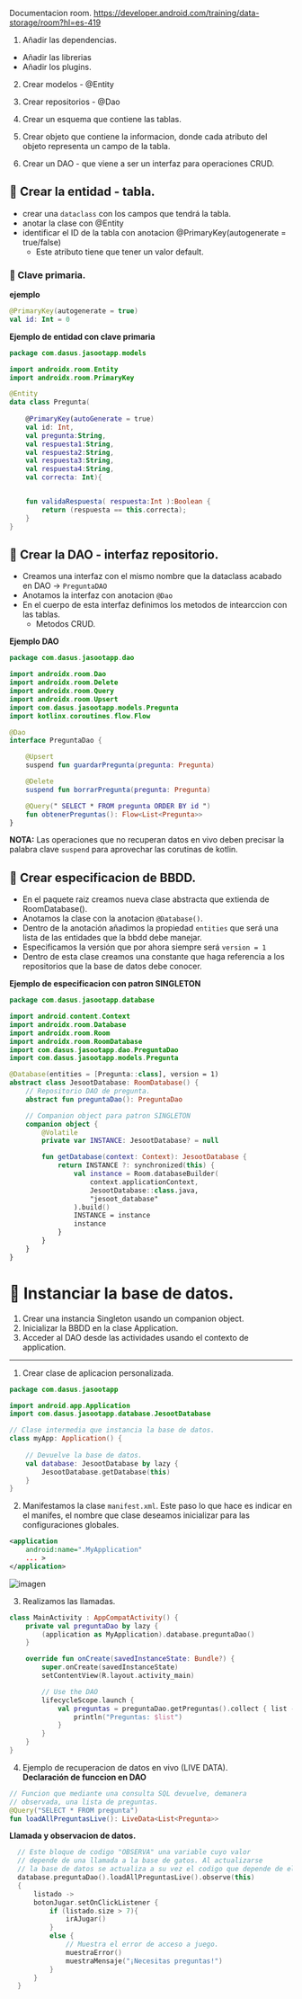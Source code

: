 Documentacion room.
https://developer.android.com/training/data-storage/room?hl=es-419

1. Añadir las dependencias.
  - Añadir las librerias
  - Añadir los plugins. 
2. Crear modelos - @Entity
3. Crear repositorios - @Dao


1. Crear un esquema que contiene las tablas.
2. Crear objeto que contiene la informacion, donde cada atributo del objeto representa un campo de la tabla.
3. Crear un DAO - que viene a ser un interfaz para operaciones CRUD.


## 📍 Crear la entidad - tabla.
- crear una `dataclass` con los campos que tendrá la tabla.
- anotar la clase con @Entity
- identificar el ID de la tabla con anotacion @PrimaryKey(autogenerate = true/false)
  - Este atributo tiene que tener un valor default.

### 🔸 Clave primaria.
**ejemplo**
```kotlin
@PrimaryKey(autogenerate = true)
val id: Int = 0
```

**Ejemplo de entidad con clave primaria**
```kotlin
package com.dasus.jasootapp.models

import androidx.room.Entity
import androidx.room.PrimaryKey

@Entity
data class Pregunta(
    
    @PrimaryKey(autoGenerate = true)
    val id: Int,
    val pregunta:String,
    val respuesta1:String,
    val respuesta2:String,
    val respuesta3:String,
    val respuesta4:String,
    val correcta: Int){


    fun validaRespuesta( respuesta:Int ):Boolean {
        return (respuesta == this.correcta);
    }
}
```

## 📍 Crear la DAO - interfaz repositorio.
- Creamos una interfaz con el mismo nombre que la dataclass acabado en DAO -> `PreguntaDAO`
- Anotamos la interfaz con anotacion `@Dao`
- En el cuerpo de esta interfaz definimos los metodos de intearccion con las tablas.
  - Metodos CRUD.

**Ejemplo DAO**
```kotlin
package com.dasus.jasootapp.dao

import androidx.room.Dao
import androidx.room.Delete
import androidx.room.Query
import androidx.room.Upsert
import com.dasus.jasootapp.models.Pregunta
import kotlinx.coroutines.flow.Flow

@Dao
interface PreguntaDao {

    @Upsert
    suspend fun guardarPregunta(pregunta: Pregunta)

    @Delete
    suspend fun borrarPregunta(pregunta: Pregunta)

    @Query(" SELECT * FROM pregunta ORDER BY id ")
    fun obtenerPreguntas(): Flow<List<Pregunta>>
}
```

**NOTA:** Las operaciones que no recuperan datos en vivo deben precisar la palabra clave `suspend` para aprovechar las corutinas de kotlin. 

## 📍 Crear especificacion de BBDD.
- En el paquete raiz creamos nueva clase abstracta que extienda de RoomDatabase().
- Anotamos la clase con la anotacion `@Database()`.
- Dentro de la anotación añadimos la propiedad `entities` que será una lista de las entidades que la bbdd debe manejar.
- Especificamos la versión que por ahora siempre será `version = 1`
- Dentro de esta clase creamos una constante que haga referencia a los repositorios que la base de datos debe conocer.

**Ejemplo de especificacion con patron SINGLETON**
```kotlin
package com.dasus.jasootapp.database

import android.content.Context
import androidx.room.Database
import androidx.room.Room
import androidx.room.RoomDatabase
import com.dasus.jasootapp.dao.PreguntaDao
import com.dasus.jasootapp.models.Pregunta

@Database(entities = [Pregunta::class], version = 1)
abstract class JesootDatabase: RoomDatabase() {
    // Repositorio DAO de pregunta.
    abstract fun preguntaDao(): PreguntaDao

    // Companion object para patron SINGLETON
    companion object {
        @Volatile
        private var INSTANCE: JesootDatabase? = null

        fun getDatabase(context: Context): JesootDatabase {
            return INSTANCE ?: synchronized(this) {
                val instance = Room.databaseBuilder(
                    context.applicationContext,
                    JesootDatabase::class.java,
                    "jesoot_database"
                ).build()
                INSTANCE = instance
                instance
            }
        }
    }
}
```

# 📌 Instanciar la base de datos.
1. Crear una instancia Singleton usando un companion object.
2. Inicializar la BBDD en la clase Application.
3. Acceder al DAO desde las actividades usando el contexto de application.
   
--- 
     
1. Crear clase de aplicacion personalizada.
```kotlin
package com.dasus.jasootapp

import android.app.Application
import com.dasus.jasootapp.database.JesootDatabase

// Clase intermedia que instancia la base de datos.
class myApp: Application() {
    
    // Devuelve la base de datos.
    val database: JesootDatabase by lazy {
        JesootDatabase.getDatabase(this)
    }
}
```
2. Manifestamos la clase `manifest.xml`.
Este paso lo que hace es indicar en el manifes, el nombre que clase deseamos inicializar para las configuraciones globales.
```xml
<application
    android:name=".MyApplication"
    ... >
</application>
```
![imagen](https://github.com/user-attachments/assets/694f3cfe-4b51-42d2-934a-68a6e5c56623)

3. Realizamos las llamadas.
```kotlin
class MainActivity : AppCompatActivity() {
    private val preguntaDao by lazy {
        (application as MyApplication).database.preguntaDao()
    }

    override fun onCreate(savedInstanceState: Bundle?) {
        super.onCreate(savedInstanceState)
        setContentView(R.layout.activity_main)

        // Use the DAO
        lifecycleScope.launch {
            val preguntas = preguntaDao.getPreguntas().collect { list ->
                println("Preguntas: $list")
            }
        }
    }
}
```

4.  Ejemplo de recuperacion de datos en vivo (LIVE DATA).   
**Declaración de funccion en DAO**
```kotlin
// Funcion que mediante una consulta SQL devuelve, demanera
// observada, una lista de preguntas.
@Query("SELECT * FROM pregunta")
fun loadAllPreguntasLive(): LiveData<List<Pregunta>>
```


**Llamada y observacion de datos.**
```kotlin
  // Este bloque de codigo "OBSERVA" una variable cuyo valor
  // depende de una llamada a la base de gatos. Al actualizarse
  // la base de datos se actualiza a su vez el codigo que depende de ella.
  database.preguntaDao().loadAllPreguntasLive().observe(this)
  {
      listado ->
      botonJugar.setOnClickListener {
          if (listado.size > 7){
              irAJugar()
          }
          else {
              // Muestra el error de acceso a juego.
              muestraError()
              muestraMensaje("¡Necesitas preguntas!")
          }
      }
  }
```
